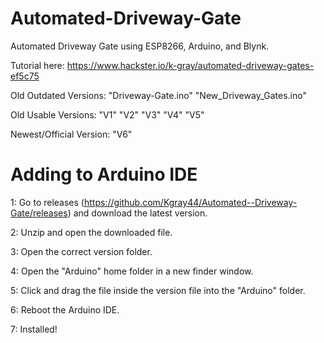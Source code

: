 # Automated-Driveway-Gate
Automated Driveway Gate using ESP8266, Arduino, and Blynk.

Tutorial here: https://www.hackster.io/k-gray/automated-driveway-gates-ef5c75

Old Outdated Versions:
"Driveway-Gate.ino"
"New_Driveway_Gates.ino"

Old Usable Versions:
"V1"
"V2"
"V3"
"V4"
"V5"

Newest/Official Version:
"V6"



# Adding to Arduino IDE
1: Go to releases (https://github.com/Kgray44/Automated--Driveway-Gate/releases) and download the latest version.

2: Unzip and open the downloaded file.

3: Open the correct version folder.

4: Open the "Arduino" home folder in a new finder window.

5: Click and drag the file inside the version file into the "Arduino" folder.

6: Reboot the Arduino IDE.

7: Installed!
